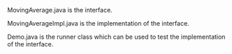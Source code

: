 

MovingAverage.java is the interface.

MovingAverageImpl.java is the implementation of the interface.

Demo.java is the runner class which can be used to test the implementation of the interface.
